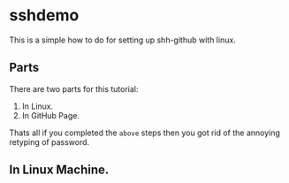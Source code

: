 # sshdemo
This is a simple how to do for setting up shh-github with linux.
## Parts
There are two parts for this tutorial:
1. In Linux.
2. In GitHub Page.


Thats all if you completed the `above` steps then you got rid of the annoying retyping of password.
## In Linux Machine.
